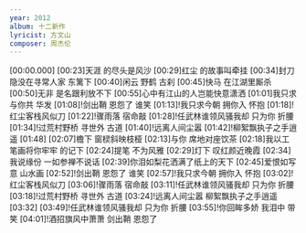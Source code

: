 ```yaml
---
year: 2012
album: 十二新作
lyricist: 方文山
composer: 周杰伦
---
```

[00:00.000]
[00:23]天涯 的尽头是风沙
[00:29]红尘 的故事叫牵挂
[00:34]封刀隐没在寻常人家 东篱下
[00:40]闲云 野鹤 古刹
[00:45]快马 在江湖里厮杀
[00:50]无非 是名跟利放不下
[00:55]心中有江山的人岂能快意潇洒
[01:01]我只求与你共 华发
[01:08]!剑出鞘 恩怨了 谁笑
[01:13]!我只求今朝 拥你入 怀抱
[01:18]!红尘客栈风似刀
[01:22]!骤雨落 宿命敲
[01:28]!任武林谁领风骚我却 只为你 折腰
[01:34]!过荒村野桥 寻世外 古道
[01:40]!远离人间尘嚣
[01:42]!柳絮飘执子之手逍遥
[01:48]
[02:07]檐下 窗棂斜映枝桠
[02:13]与你 席地对座饮茶
[02:18]我以工笔画将你牢牢 的记下
[02:24]提笔 不为风雅
[02:29]灯下 叹红颜近晚霞
[02:34]我说缘份 一如参禅不说话
[02:39]你泪如梨花洒满了纸上的天下
[02:45]爱恨如写意 山水画
[02:52]!剑出鞘 恩怨了 谁笑
[02:57]!我只求今朝 拥你入 怀抱
[03:02]!红尘客栈风似刀
[03:06]!骤雨落 宿命敲
[03:11]!任武林谁领风骚我却 只为你 折腰
[03:18]!过荒村野桥 寻世外 古道
[03:24]!远离人间尘嚣 柳絮飘执子之手逍遥
[03:32]
[03:49]!任武林谁领风骚我却 只为你 折腰
[03:55]!你回眸多娇 我泪中 带笑
[04:01]!酒招旗风中萧萧 剑出鞘 恩怨了